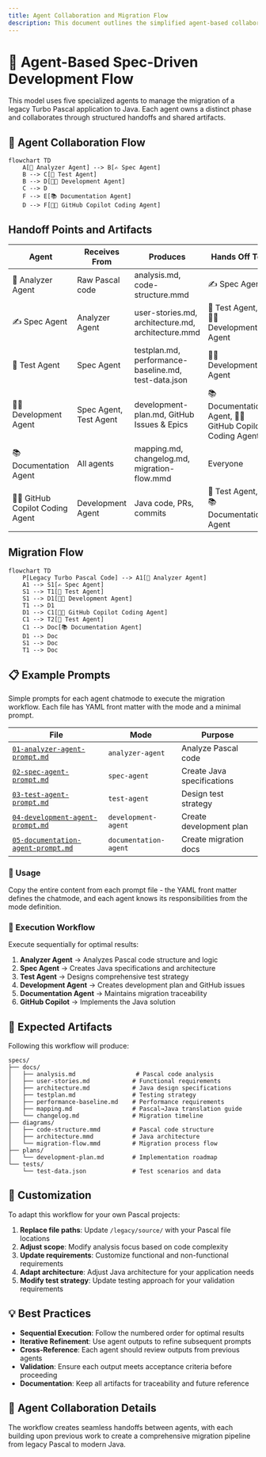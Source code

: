 ```yaml
---
title: Agent Collaboration and Migration Flow
description: This document outlines the simplified agent-based collaboration model for Spec-Driven Development, detailing responsibilities, handovers, and the migration process from Turbo Pascal to Java.
---
```


# 🧠 Agent-Based Spec-Driven Development Flow

This model uses five specialized agents to manage the migration of a legacy Turbo Pascal application to Java. Each agent owns a distinct phase and collaborates through structured handoffs and shared artifacts.

## 📌 Agent Collaboration Flow

```mermaid
flowchart TD
    A[🧠 Analyzer Agent] --> B[✍️ Spec Agent]
    B --> C[🧪 Test Agent]
    B --> D[🧑‍💻 Development Agent]
    C --> D
    F --> E[📚 Documentation Agent]
    D --> F[👨‍💻 GitHub Copilot Coding Agent]
```

## Handoff Points and Artifacts

| Agent | Receives From | Produces | Hands Off To | Communication Format |
|-------|---------------|----------|--------------|---------------------|
| 🧠 Analyzer Agent | Raw Pascal code | analysis.md, code-structure.mmd | ✍️ Spec Agent | Markdown, Mermaid |
| ✍️ Spec Agent | Analyzer Agent | user-stories.md, architecture.md, architecture.mmd | 🧪 Test Agent, 🧑‍💻 Development Agent | Markdown |
| 🧪 Test Agent | Spec Agent | testplan.md, performance-baseline.md, test-data.json | 🧑‍💻 Development Agent | Markdown |
| 🧑‍💻 Development Agent | Spec Agent, Test Agent | development-plan.md, GitHub Issues & Epics | 📚 Documentation Agent, 👨‍💻 GitHub Copilot Coding Agent | Markdown, GitHub |
| 📚 Documentation Agent | All agents | mapping.md, changelog.md, migration-flow.mmd | Everyone | Markdown |
| 👨‍💻 GitHub Copilot Coding Agent | Development Agent | Java code, PRs, commits | 🧪 Test Agent, 📚 Documentation Agent | GitHub Issues & PRs |

## Migration Flow

```mermaid
flowchart TD
    P[Legacy Turbo Pascal Code] --> A1[🧠 Analyzer Agent]
    A1 --> S1[✍️ Spec Agent]
    S1 --> T1[🧪 Test Agent]
    S1 --> D1[🧑‍💻 Development Agent]
    T1 --> D1
    D1 --> C1[👨‍💻 GitHub Copilot Coding Agent]
    C1 --> T2[🧪 Test Agent]
    C1 --> Doc[📚 Documentation Agent]
    D1 --> Doc
    S1 --> Doc
    T1 --> Doc
```

## 📋 Example Prompts

Simple prompts for each agent chatmode to execute the migration workflow. Each file has YAML front matter with the mode and a minimal prompt.

| File | Mode | Purpose |
|------|------|---------|
| [`01-analyzer-agent-prompt.md`](example-prompts/01-analyzer-agent-prompt.md) | `analyzer-agent` | Analyze Pascal code |
| [`02-spec-agent-prompt.md`](example-prompts/02-spec-agent-prompt.md) | `spec-agent` | Create Java specifications |
| [`03-test-agent-prompt.md`](example-prompts/03-test-agent-prompt.md) | `test-agent` | Design test strategy |
| [`04-development-agent-prompt.md`](example-prompts/04-development-agent-prompt.md) | `development-agent` | Create development plan |
| [`05-documentation-agent-prompt.md`](example-prompts/05-documentation-agent-prompt.md) | `documentation-agent` | Create migration docs |

### 🎯 Usage
Copy the entire content from each prompt file - the YAML front matter defines the chatmode, and each agent knows its responsibilities from the mode definition.

### 🚀 Execution Workflow
Execute sequentially for optimal results:

1. **Analyzer Agent** → Analyzes Pascal code structure and logic
2. **Spec Agent** → Creates Java specifications and architecture  
3. **Test Agent** → Designs comprehensive test strategy
4. **Development Agent** → Creates development plan and GitHub issues
5. **Documentation Agent** → Maintains migration traceability
6. **GitHub Copilot** → Implements the Java solution

## 📁 Expected Artifacts

Following this workflow will produce:

```
specs/
├── docs/
│   ├── analysis.md                 # Pascal code analysis
│   ├── user-stories.md            # Functional requirements
│   ├── architecture.md            # Java design specifications
│   ├── testplan.md                # Testing strategy
│   ├── performance-baseline.md    # Performance requirements
│   ├── mapping.md                 # Pascal→Java translation guide
│   └── changelog.md               # Migration timeline
├── diagrams/
│   ├── code-structure.mmd         # Pascal code structure
│   ├── architecture.mmd           # Java architecture
│   └── migration-flow.mmd         # Migration process flow
├── plans/
│   └── development-plan.md        # Implementation roadmap
└── tests/
    └── test-data.json             # Test scenarios and data
```

## 🎨 Customization

To adapt this workflow for your own Pascal projects:

1. **Replace file paths**: Update `/legacy/source/` with your Pascal file locations
2. **Adjust scope**: Modify analysis focus based on code complexity
3. **Update requirements**: Customize functional and non-functional requirements
4. **Adapt architecture**: Adjust Java architecture for your application needs
5. **Modify test strategy**: Update testing approach for your validation requirements

## 💡 Best Practices

- **Sequential Execution**: Follow the numbered order for optimal results
- **Iterative Refinement**: Use agent outputs to refine subsequent prompts
- **Cross-Reference**: Each agent should review outputs from previous agents
- **Validation**: Ensure each output meets acceptance criteria before proceeding
- **Documentation**: Keep all artifacts for traceability and future reference

## 🔄 Agent Collaboration Details

The workflow creates seamless handoffs between agents, with each building upon previous work to create a comprehensive migration pipeline from legacy Pascal to modern Java.